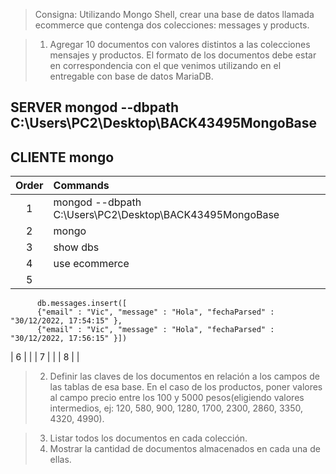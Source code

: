 > Consigna: Utilizando Mongo Shell, crear una base de datos llamada ecommerce que contenga dos colecciones: messages y products.

> 1. Agregar 10 documentos con valores distintos a las colecciones mensajes y productos. El formato de los documentos debe estar en correspondencia con el que venimos utilizando en el entregable con base de datos MariaDB.

## **SERVER** mongod --dbpath C:\Users\PC2\Desktop\BACK43495MongoBase

## **CLIENTE** mongo

| Order | Commands                                                |
| :---: | :------------------------------------------------------ |
|   1   | mongod --dbpath C:\Users\PC2\Desktop\BACK43495MongoBase |
|   2   | mongo                                                   |
|   3   | show dbs                                                |
|   4   | use ecommerce                                           |
|   5   |                                                         |

          db.messages.insert([
          {"email" : "Vic", "message" : "Hola", "fechaParsed" : "30/12/2022, 17:54:15" },
          {"email" : "Vic", "message" : "Hola", "fechaParsed" : "30/12/2022, 17:56:15" }])


| 6 | |
| 7 | |
| 8 | |

> 2. Definir las claves de los documentos en relación a los campos de las tablas de esa base. En el caso de los productos, poner valores al campo precio entre los 100 y 5000 pesos(eligiendo valores intermedios, ej: 120, 580, 900, 1280, 1700, 2300, 2860, 3350, 4320, 4990).

> 3. Listar todos los documentos en cada colección.
> 4. Mostrar la cantidad de documentos almacenados en cada una de ellas.
